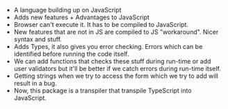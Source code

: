 - A language building up on JavaScript
- Adds new features + Advantages to JavaScript
- Browser can't execute it. It has to be compiled to JavaScript.
- New features that are not in JS are compiled to JS "workaround". Nicer syntax and stuff. 
- Adds Types, it also gives you error checking. Errors which can be identified before running the code itself.
- We can add functions that checks these stuff during run-time or add user validators but it'll be better if we catch errors during run-time itself.
- Getting strings when we try to access the form which we try to add will result in a bug.
- Now, this package is a transpiler that transpile TypeScript into JavaScript.